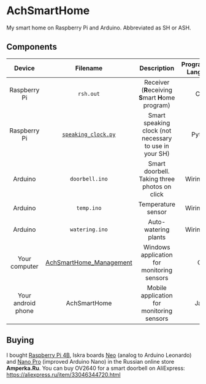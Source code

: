 # AchSmartHome
My smart home on Raspberry Pi and Arduino. Abbreviated as SH or ASH.

## Components
|Device|Filename|Description|Programming Language|Requires|
|:----:|:------:|:---------:|:------------------:|:------:|
|Raspberry Pi|`rsh.out`|Receiver (**R**eceiving **S**mart **H**ome program)|C++|WiringPi, Library nRF|
|Raspberry Pi|[`speaking_clock.py`](https://github.com/DarkCat09/AchSmartHome/blob/master/Raspberry/speaking_clock.py)|Smart speaking clock (not necessary to use in your SH)|Python|Python3, [SpeechRecognition](https://pypi.org/project/SpeechRecognition/), [gTTS](https://pypi.org/project/gTTS/), [pygame](https://pypi.org/project/pygame/)|
|Arduino|`doorbell.ino`|Smart doorbell. Taking three photos on click|Wiring C++|Libraries ArduCAM and nRF|
|Arduino|`temp.ino`|Temperature sensor|Wiring C++|Library nRF|
|Arduino|`watering.ino`|Auto-watering plants|Wiring C++|Library nRF|
|Your computer|[AchSmartHome_Management](https://github.com/DarkCat09/AchSmartHome/tree/master/AchSmartHome_Management)|Windows application for monitoring sensors|C#|.NET Framework 4.7.2|
|Your android phone|AchSmartHome|Mobile application for monitoring sensors|Java|Android 4.1+|

## Buying
I bought [Raspberry Pi 4B](https://amperka.ru/product/malina-v4), Iskra boards [Neo](https://amperka.ru/product/iskra-neo) (analog to Arduino Leonardo) and [Nano Pro](https://amperka.ru/product/iskra-nano-pro) (improved Arduino Nano) in the Russian online store **Amperka.Ru**.
You can buy OV2640 for a smart doorbell on AliExpress: https://aliexpress.ru/item/33046344720.html
